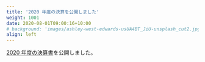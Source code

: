 ```yaml
---
title: '2020 年度の決算を公開しました'
weight: 1001
date: 2020-08-01T09:00:16+10:00
# background: 'images/ashley-west-edwards-usUA4BT_JiU-unsplash_cut2.jpg'
align: left
---
```



[2020 年度の決算書](https://github.com/oshw-tokyo/financial-results/blob/main/financial-results/2020-financial-results-zeroidea.pdf)を公開しました。



